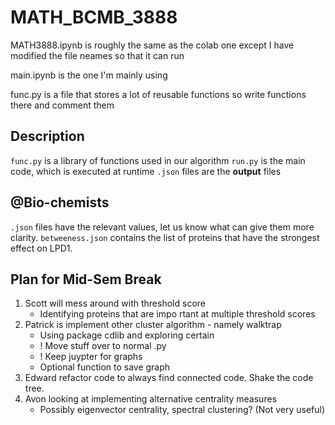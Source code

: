 # MATH_BCMB_3888

MATH3888.ipynb is roughly the same as the colab one except I have modified the file neames so that it can run

main.ipynb is the one I'm mainly using 

func.py is a file that stores a lot of reusable functions so write functions there and comment them

## Description
`func.py` is a library of functions used in our algorithm
`run.py` is the main code, which is executed at runtime
`.json` files are the **output** files

## @Bio-chemists
`.json` files have the relevant values, let us know what can give them more clarity.
`betweeness.json` contains the list of proteins that have the strongest effect on LPD1.

## Plan for Mid-Sem Break
1. Scott will mess around with threshold score
    - Identifying proteins that are impo rtant at multiple threshold scores
2. Patrick is implement other cluster algorithm - namely walktrap
    - Using package cdlib and exploring certain
    - ! Move stuff over to normal .py
    - ! Keep juypter for graphs
    - Optional function to save graph
3. Edward refactor code to always find connected code. Shake the code tree.
4. Avon looking at implementing alternative centrality measures
    - Possibly eigenvector centrality, spectral clustering? (Not very useful) 